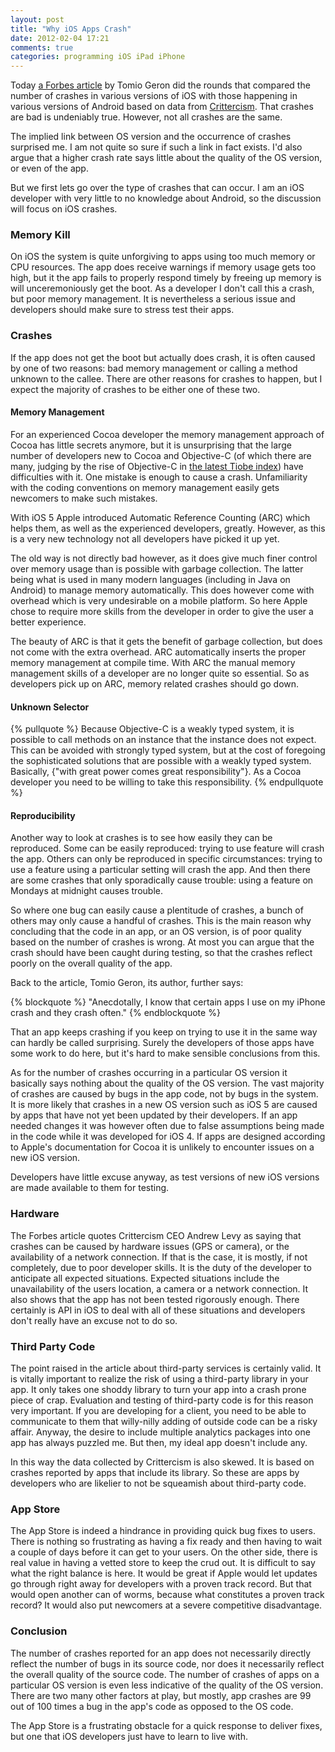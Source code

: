 ```yaml
---
layout: post
title: "Why iOS Apps Crash"
date: 2012-02-04 17:21
comments: true
categories: programming iOS iPad iPhone
---
```


Today [a Forbes article](http://www.forbes.com/sites/tomiogeron/2012/02/02/does-ios-crash-more-than-android-a-data-dive/) by Tomio Geron did the rounds that compared the number of crashes in various versions of iOS with those happening in various versions of Android based on data from [Crittercism](http://www.crittercism.com/). That crashes are bad is undeniably true. However, not all crashes are the same.

The implied link between OS version and the occurrence of crashes surprised me. I am not quite so sure if such a link in fact exists. I'd also argue that a higher crash rate says little about the quality of the OS version, or even of the app.

<!--more-->

But we first lets go over the type of crashes that can occur. I am an iOS developer with very little to no knowledge about Android, so the discussion will focus on iOS crashes.

### Memory Kill
On iOS the system is quite unforgiving to apps using too much memory or CPU resources. The app does receive warnings if memory usage gets too high, but it the app fails to properly respond timely by freeing up memory is will unceremoniously get the boot. As a developer I don't call this a crash, but poor memory management. It is nevertheless a serious issue and developers should make sure to stress test their apps.

### Crashes
If the app does not get the boot but actually does crash, it is often caused by one of two reasons: bad memory management or calling a method unknown to the callee. There are other reasons for crashes to happen, but I expect the majority of crashes to be either one of these two.

#### Memory Management
For an experienced Cocoa developer the memory management approach of Cocoa has little secrets anymore, but it is unsurprising that the large number of developers new to Cocoa and Objective-C (of which there are many, judging by the rise of Objective-C in [the latest Tiobe index](http://www.tiobe.com/index.php/content/paperinfo/tpci/index.html)) have difficulties with it. One mistake is enough to cause a crash. Unfamiliarity with the coding conventions on memory management easily gets newcomers to make such mistakes. 

With iOS 5 Apple introduced Automatic Reference Counting (ARC) which helps them, as well as the experienced developers, greatly. However, as this is a very new technology not all developers have picked it up yet.  

The old way is not directly bad however, as it does give much finer control over memory usage than is possible with garbage collection. The latter being what is used in many modern languages (including in Java on Android) to manage memory automatically. This does however come with overhead which is very undesirable on a mobile platform. So here Apple chose to require more skills from the developer in order to give the user a better experience.

The beauty of ARC is that it gets the benefit of garbage collection, but does not come with the extra overhead. ARC automatically inserts the proper memory management at compile time. With ARC the manual memory management skills of a developer are no longer quite so essential. So as developers pick up on ARC, memory related crashes should go down.

#### Unknown Selector
{% pullquote %}
Because Objective-C is a weakly typed system, it is possible to call methods on an instance that the instance does not expect. This can be avoided with strongly typed system, but at the cost of foregoing the sophisticated solutions that are possible with a weakly typed system. Basically, {"with great power comes great responsibility"}. As a Cocoa developer you need to be willing to take this responsibility. 
{% endpullquote %}

#### Reproducibility
Another way to look at crashes is to see how easily they can be reproduced. Some can be easily reproduced: trying to use feature will crash the app. Others can only be reproduced in specific circumstances: trying to use a feature using a particular setting will crash the app. And then there are some crashes that only sporadically cause trouble: using a feature on Mondays at midnight causes trouble.

So where one bug can easily cause a plentitude of crashes, a bunch of others may only cause a handful of crashes. This is the main reason why concluding that the code in an app, or an OS version, is of poor quality based on the number of crashes is wrong. At most you can argue that the crash should have been caught during testing, so that the crashes reflect poorly on the overall quality of the app.

Back to the article, Tomio Geron, its author, further says:

{% blockquote %}
"Anecdotally, I know that certain apps I use on my iPhone crash and they crash often."
{% endblockquote %}

That an app keeps crashing if you keep on trying to use it in the same way can hardly be called surprising. Surely the developers of those apps have some work to do here, but it's hard to make sensible conclusions from this. 

As for the number of crashes occurring in a particular OS version it basically says nothing about the quality of the OS version. The vast majority of crashes are caused by bugs in the app code, not by bugs in the system. It is more likely that crashes in a new OS version such as iOS 5 are caused by apps that have not yet been updated by their developers. If an app needed changes it was however often due to false assumptions being made in the code while it was developed for iOS 4. If apps are designed according to Apple's documentation for Cocoa it is unlikely to encounter issues on a new iOS version.

Developers have little excuse anyway, as test versions of new iOS versions are made available to them for testing.

### Hardware
The Forbes article quotes Crittercism CEO Andrew Levy as saying that crashes can be caused by hardware issues (GPS or camera), or the availability of a network connection. If that is the case, it is mostly, if not completely, due to poor developer skills. It is the duty of the developer to anticipate all expected situations. Expected situations include the unavailability of the users location, a camera or a network connection. It also shows that the app has not been tested rigorously enough. There certainly is API in iOS to deal with all of these situations and developers don't really have an excuse not to do so.

### Third Party Code
The point raised in the article about third-party services is certainly valid. It is vitally important to realize the risk of using a third-party library in your app. It only takes one shoddy library to turn your app into a crash prone piece of crap. Evaluation and testing of third-party code is for this reason very important. If you are developing for a client, you need to be able to communicate to them that willy-nilly adding of outside code can be a risky affair. Anyway, the desire to include multiple analytics packages into one app has always puzzled me. But then, my ideal app doesn't include any.

In this way the data collected by Crittercism is also skewed. It is based on crashes reported by apps that include its library. So these are apps by developers who are likelier to not be squeamish about third-party code.

### App Store
The App Store is indeed a hindrance in providing quick bug fixes to users. There is nothing so frustrating as having a fix ready and then having to wait a couple of days before it can get to your users. On the other side, there is real value in having a vetted store to keep the crud out. It is difficult to say what the right balance is here. It would be great if Apple would let updates go through right away for developers with a proven track record. But that would open another can of worms, because what constitutes a proven track record? It would also put newcomers at a severe competitive disadvantage.

### Conclusion
The number of crashes reported for an app does not necessarily directly reflect the number of bugs in its source code, nor does it necessarily reflect the overall quality of the source code. The number of crashes of apps on a particular OS version is even less indicative of the quality of the OS version. There are two many other factors at play, but mostly, app crashes are 99 out of 100 times a bug in the app's code as opposed to the OS code.

The App Store is a frustrating obstacle for a quick response to deliver fixes, but one that iOS developers just have to learn to live with.

